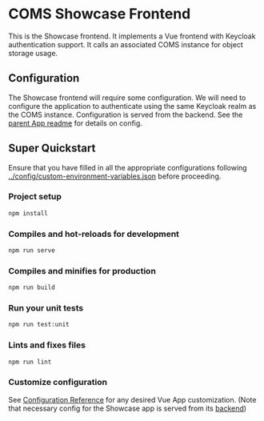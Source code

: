 # COMS Showcase Frontend

This is the Showcase frontend. It implements a Vue frontend with Keycloak authentication support. It calls an associated COMS instance for object storage usage.

## Configuration

The Showcase frontend will require some configuration. We will need to configure the application to authenticate using the same Keycloak realm as the COMS instance. Configuration is served from the backend. See the [parent App readme](../README.md) for details on config.

## Super Quickstart

Ensure that you have filled in all the appropriate configurations following [../config/custom-environment-variables.json](../config/custom-environment-variables.json) before proceeding.

### Project setup

``` sh
npm install
```

### Compiles and hot-reloads for development

``` sh
npm run serve
```

### Compiles and minifies for production

``` sh
npm run build
```

### Run your unit tests

``` sh
npm run test:unit
```

### Lints and fixes files

``` sh
npm run lint
```

### Customize configuration

See [Configuration Reference](https://cli.vuejs.org/config/) for any desired Vue App customization. (Note that necessary config for the Showcase app is served from its [backend](../README.md))
